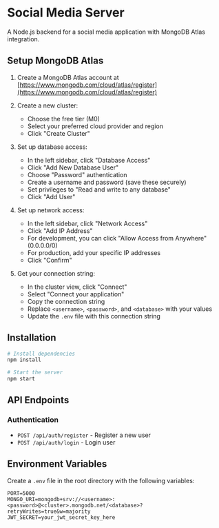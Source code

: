 # Social Media Server

A Node.js backend for a social media application with MongoDB Atlas integration.

## Setup MongoDB Atlas

1. Create a MongoDB Atlas account at [https://www.mongodb.com/cloud/atlas/register](https://www.mongodb.com/cloud/atlas/register)

2. Create a new cluster:
   - Choose the free tier (M0)
   - Select your preferred cloud provider and region
   - Click "Create Cluster"

3. Set up database access:
   - In the left sidebar, click "Database Access"
   - Click "Add New Database User"
   - Choose "Password" authentication
   - Create a username and password (save these securely)
   - Set privileges to "Read and write to any database"
   - Click "Add User"

4. Set up network access:
   - In the left sidebar, click "Network Access"
   - Click "Add IP Address"
   - For development, you can click "Allow Access from Anywhere" (0.0.0.0/0)
   - For production, add your specific IP addresses
   - Click "Confirm"

5. Get your connection string:
   - In the cluster view, click "Connect"
   - Select "Connect your application"
   - Copy the connection string
   - Replace `<username>`, `<password>`, and `<database>` with your values
   - Update the `.env` file with this connection string

## Installation

```bash
# Install dependencies
npm install

# Start the server
npm start
```

## API Endpoints

### Authentication

- `POST /api/auth/register` - Register a new user
- `POST /api/auth/login` - Login user

## Environment Variables

Create a `.env` file in the root directory with the following variables:

```
PORT=5000
MONGO_URI=mongodb+srv://<username>:<password>@<cluster>.mongodb.net/<database>?retryWrites=true&w=majority
JWT_SECRET=your_jwt_secret_key_here
``` 